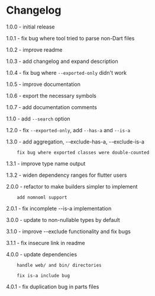 # Changelog

1.0.0 - initial release

1.0.1 - fix bug where tool tried to parse non-Dart files

1.0.2 - improve readme

1.0.3 - add changelog and expand description

1.0.4 - fix bug where `--exported-only` didn't work

1.0.5 - improve documentation

1.0.6 - export the necessary symbols

1.0.7 - add documentation comments

1.1.0 - add `--search` option

1.2.0 - fix `--exported-only`, add `--has-a` and `--is-a`

1.3.0 - add aggregation, --exclude-has-a, --exclude-is-a

        fix bug where exported classes were double-counted

1.3.1 - improve type name output

1.3.2 - widen dependency ranges for flutter users

2.0.0 - refactor to make builders simpler to implement

        add nomnoml support

2.0.1 - fix incomplete --is-a implementation

3.0.0 - update to non-nullable types by default

3.1.0 - improve --exclude functionality and fix bugs

3.1.1 - fix insecure link in readme

4.0.0 - update dependencies

        handle web/ and bin/ directories

        fix is-a include bug

4.0.1 - fix duplication bug in parts files
